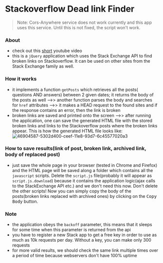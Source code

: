 # Stackoverflow Dead link Finder

>Note: Cors-Anywhere service does not work currently and this app uses this service. Until this is not fixed, the script won't work.

### About
- check out this [short](https://www.youtube.com/watch?v=piqzsF7t4IM&feature=youtu.be) youtube video
- this is a `jQuery` application which uses the Stack Exchange API to find broken links on Stackoverflow. It can be used on other sites from the Stack Exchange family as well. 
### How it works
- it implements a function `getPosts` which retrieves all the posts( questions AND answers) between 2 given dates; it returns the body of the posts as well -->> another function parses the body and searches for `href` attributes -->> it makes a HEAD request to the found sites and if the response contains an error, then the link is broken
- broken links are saved and printed onto the screen -->> after running the application, one can save the generated HTML file with the stored broken links and links to the Stackoverflow posts where the broken links appear. This is how the generated HTML file looks like:  
![46904587-5302d400-ceef-11e8-93d7-6c45577020a3](https://user-images.githubusercontent.com/37183688/46904612-ad039980-ceef-11e8-9314-f804b0dd0760.png)

### How to save results(link of post, broken link, archived link, body of replaced post)
- just save the whole page in your browser (tested in Chrome and Firefox) and the HTML page will be saved along a folder which contains all the `javascript` scripts. Delete the `script.js` file(probably it will appear as `script.js.download`) because it contains the application logic(ajax calls to the StackExchange API etc.) and we don't need this now. Don't delete the other scripts! Now you can simply copy the body of the posts(broken links replaced with archived ones) by clicking on the <kbd>Copy Body</kbd> button.
### Note
- the application obeys the `backoff` parameter, this means that it sleeps for some time when this parameter is returned from the api
- you have to register a new Stack app to get a free key in order to use as much as 10k requests per day. Without a key, you can make only 300 requests
- for more valid results, we should check the same link multiple times over a period of time because webservers don't have 100% uptime

